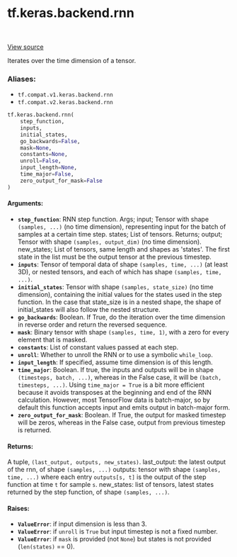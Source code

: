 <div itemscope itemtype="http://developers.google.com/ReferenceObject">
<meta itemprop="name" content="tf.keras.backend.rnn" />
<meta itemprop="path" content="Stable" />
</div>

# tf.keras.backend.rnn

<!-- Insert buttons -->

<table class="tfo-notebook-buttons tfo-api" align="left">
</table>

<a target="_blank" href="/code/stable/tensorflow/python/keras/backend.py">View source</a>



<!-- Start diff -->
Iterates over the time dimension of a tensor.

### Aliases:

* `tf.compat.v1.keras.backend.rnn`
* `tf.compat.v2.keras.backend.rnn`


``` python
tf.keras.backend.rnn(
    step_function,
    inputs,
    initial_states,
    go_backwards=False,
    mask=None,
    constants=None,
    unroll=False,
    input_length=None,
    time_major=False,
    zero_output_for_mask=False
)
```



<!-- Placeholder for "Used in" -->


#### Arguments:


* <b>`step_function`</b>: RNN step function.
    Args;
        input; Tensor with shape `(samples, ...)` (no time dimension),
            representing input for the batch of samples at a certain
            time step.
        states; List of tensors.
    Returns;
        output; Tensor with shape `(samples, output_dim)`
            (no time dimension).
        new_states; List of tensors, same length and shapes
            as 'states'. The first state in the list must be the
            output tensor at the previous timestep.
* <b>`inputs`</b>: Tensor of temporal data of shape `(samples, time, ...)`
    (at least 3D), or nested tensors, and each of which has shape
    `(samples, time, ...)`.
* <b>`initial_states`</b>: Tensor with shape `(samples, state_size)`
    (no time dimension), containing the initial values for the states used
    in the step function. In the case that state_size is in a nested
    shape, the shape of initial_states will also follow the nested
    structure.
* <b>`go_backwards`</b>: Boolean. If True, do the iteration over the time
    dimension in reverse order and return the reversed sequence.
* <b>`mask`</b>: Binary tensor with shape `(samples, time, 1)`,
    with a zero for every element that is masked.
* <b>`constants`</b>: List of constant values passed at each step.
* <b>`unroll`</b>: Whether to unroll the RNN or to use a symbolic `while_loop`.
* <b>`input_length`</b>: If specified, assume time dimension is of this length.
* <b>`time_major`</b>: Boolean. If true, the inputs and outputs will be in shape
    `(timesteps, batch, ...)`, whereas in the False case, it will be
    `(batch, timesteps, ...)`. Using `time_major = True` is a bit more
    efficient because it avoids transposes at the beginning and end of the
    RNN calculation. However, most TensorFlow data is batch-major, so by
    default this function accepts input and emits output in batch-major
    form.
* <b>`zero_output_for_mask`</b>: Boolean. If True, the output for masked timestep
    will be zeros, whereas in the False case, output from previous
    timestep is returned.

#### Returns:

A tuple, `(last_output, outputs, new_states)`.
    last_output: the latest output of the rnn, of shape `(samples, ...)`
    outputs: tensor with shape `(samples, time, ...)` where each
        entry `outputs[s, t]` is the output of the step function
        at time `t` for sample `s`.
    new_states: list of tensors, latest states returned by
        the step function, of shape `(samples, ...)`.



#### Raises:


* <b>`ValueError`</b>: if input dimension is less than 3.
* <b>`ValueError`</b>: if `unroll` is `True` but input timestep is not a fixed
number.
* <b>`ValueError`</b>: if `mask` is provided (not `None`) but states is not provided
    (`len(states)` == 0).